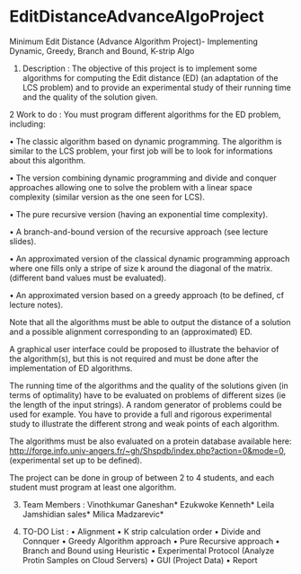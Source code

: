 # EditDistanceAdvanceAlgoProject
Minimum Edit Distance (Advance Algorithm Project)- Implementing Dynamic, Greedy, Branch and Bound, K-strip Algo

1. Description : 
The objective of this project is to implement some algorithms for computing the Edit distance (ED) (an adaptation of the LCS problem) and to provide an experimental study of their running time and the quality of the solution given.

2 Work to do : 
You must program different algorithms for the ED problem, including:

• The classic algorithm based on dynamic programming. The algorithm is similar to the LCS problem, your first job will be to look for informations about this algorithm.

• The version combining dynamic programming and divide and conquer approaches allowing one to solve the problem with a linear space complexity (similar version as the one seen for LCS).

• The pure recursive version (having an exponential time complexity).

• A branch-and-bound version of the recursive approach (see lecture slides).

• An approximated version of the classical dynamic programming approach where one fills only a stripe of size k around the diagonal of the matrix. (different band values must be evaluated).

• An approximated version based on a greedy approach (to be defined, cf lecture notes).

Note that all the algorithms must be able to output the distance of a solution and a possible alignment corresponding to an (approximated) ED.

A graphical user interface could be proposed to illustrate the behavior of the algorithm(s), but this is not required and must be done after the implementation of ED algorithms.

The running time of the algorithms and the quality of the solutions given (in terms of optimality) have to be evaluated on problems of different sizes (ie the length of the input strings). A random generator of problems could be used for example. You have to provide a full and rigorous experimental study to illustrate the different strong and weak points of each algorithm.

The algorithms must be also evaluated on a protein database available here: http://forge.info.univ-angers.fr/~gh/Shspdb/index.php?action=0&mode=0, (experimental set up to be defined).

The project can be done in group of between 2 to 4 students, and each student must program at least one algorithm.

3. Team Members : 
Vinothkumar Ganeshan*
Ezukwoke  Kenneth*
Leila Jamshidian sales*
Milica Madzarevic*

4. TO-DO List :
• Alignment 
• K strip calculation order 
• Divide and Connquer 
• Greedy Algorithm approach
• Pure Recursive approach
• Branch and Bound using Heuristic 
• Experimental Protocol (Analyze Protin Samples on Cloud Servers) 
• GUI (Project Data) 
• Report
